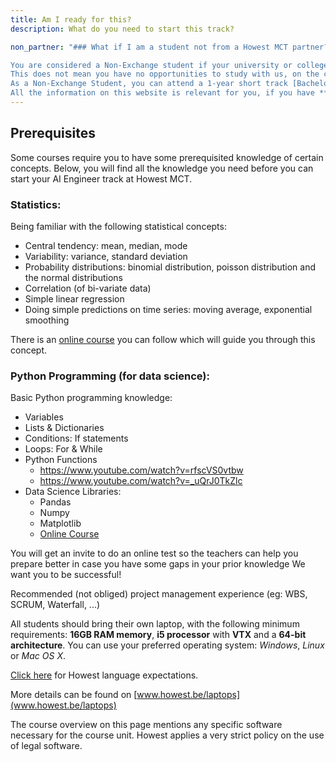 ```yaml
---
title: Am I ready for this?
description: What do you need to start this track?

non_partner: "### What if I am a student not from a Howest MCT partner?

You are considered a Non-Exchange student if your university or college does not have a partnership with Howest MCT.
This does not mean you have no opportunities to study with us, on the contrary!
As a Non-Exchange Student, you can attend a 1-year short track [Bachelor in Creative Technologies and AI](https://www.howest.be/en/programmes/bachelor/creative-technologies-and-artificial-intelligence).
All the information on this website is relevant for you, if you have **A Bachelor degree in Computer Science, Applied Informatics** or **a closely related field**."
---
```


## Prerequisites

Some courses require you to have some prerequisited knowledge of certain concepts. Below, you will find all the knowledge you need before you can start your AI Engineer track at Howest MCT.


### Statistics:
 
Being familiar with the following statistical concepts:

- Central tendency: mean, median, mode
- Variability: variance, standard deviation
- Probability distributions: binomial distribution, poisson distribution and the normal distributions
- Correlation (of bi-variate data)
- Simple linear regression
- Doing simple predictions on time series: moving average, exponential smoothing

There is an [online course](https://www.udacity.com/course/intro-to-descriptive-statistics--ud827) you can follow which will guide you through this concept.

### Python Programming (for data science):
Basic Python programming knowledge:
- Variables
- Lists & Dictionaries
- Conditions: If statements
- Loops: For & While
- Python Functions
    - https://www.youtube.com/watch?v=rfscVS0vtbw
    - https://www.youtube.com/watch?v=_uQrJ0TkZlc
- Data Science Libraries:
    - Pandas
    - Numpy
    - Matplotlib
    - [Online Course](https://www.youtube.com/playlist?list=PLQVvvaa0QuDfSfqQuee6K8opKtZsh7sA9)


You will get an invite to do an online test so the teachers can help you prepare better in case you have some gaps in your prior knowledge We want you to be successful!

Recommended (not obliged) project management experience (eg: WBS, SCRUM, Waterfall, ...)

All students should bring their own laptop, with the following minimum requirements: **16GB RAM memory**, **i5 processor** with **VTX** and a **64-bit architecture**. You can use your preferred operating system: *Windows*, *Linux* or *Mac OS X*.

[Click here](https://www.howest.be/en/study/internationalisering/exchange-study-at-howest#Howest-language-expectations) for Howest language expectations.

More details can be found on [www.howest.be/laptops](www.howest.be/laptops)

The course overview on this page mentions any specific software necessary for the course unit. Howest applies a very strict policy on the use of legal software.
